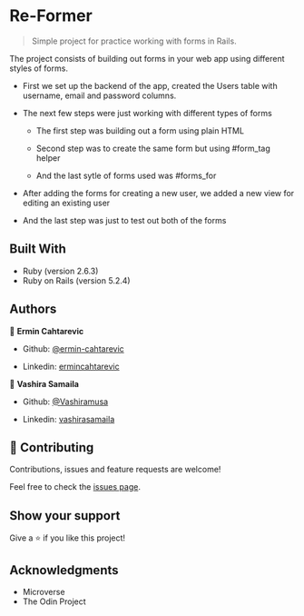 # Re-Former

> Simple project for practice working with forms in Rails.


The project consists of building out forms in your web app using different styles of forms.

  - First we set up the backend of the app, created the Users table with username, email and password columns.

  - The next few steps were just working with different types of forms
 
    - The first step was building out a form using plain HTML

    - Second step was to create the same form but using #form_tag helper 

    - And the last sytle of forms used was #forms_for  
  
  - After adding the forms for creating a new user, we added a new view for editing an existing user

  - And the last step was just to test out both of the forms

## Built With

- Ruby (version 2.6.3)
- Ruby on Rails (version 5.2.4)


## Authors

👤 **Ermin Cahtarevic**

- Github: [@ermin-cahtarevic](https://github.com/ermin-cahtarevic)

- Linkedin: [ermincahtarevic](https://www.linkedin.com/in/ermincahtarevic/)

👤 **Vashira Samaila**

- Github: [@Vashiramusa](https://github.com/Vashiramusa)

- Linkedin: [vashirasamaila](https://www.linkedin.com/in/vashirasamaila/)


## 🤝 Contributing

Contributions, issues and feature requests are welcome!

Feel free to check the [issues page](https://github.com/Vashiramusa/re-former/issues).

## Show your support

Give a ⭐️ if you like this project!

## Acknowledgments

- Microverse
- The Odin Project

